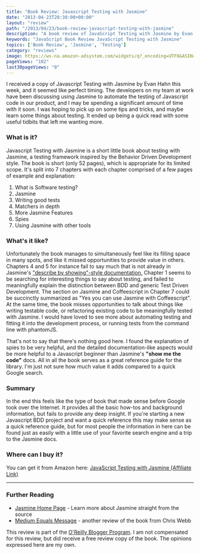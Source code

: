 ```yaml
---
title: "Book Review: Javascript Testing with Jasmine"
date: "2013-04-23T20:30:00+00:00"
layout: "review"
path: "/2013/04/23/book-review-javascript-testing-with-jasmine"
description: "A book review of JavaScript Testing with Jasmine by Evan Hahn"
keywords: "JavaScript Book Review JavaScript Testing with Jasmine"
topics: ['Book Review', 'Jasmine', 'Testing']
category: "reviews"
image: https://ws-na.amazon-adsystem.com/widgets/q?_encoding=UTF8&ASIN=1449356370&Format=_SL250_&ID=AsinImage&MarketPlace=US&ServiceVersion=20070822&WS=1&tag=benmccormicko-20&language=en_US
pageViews: "102"
last30pageViews: "0"
---
```


I received a copy of Javascript Testing with Jasmine by Evan Hahn this week, and it seemed like perfect timing.  The developers on my team at work have been discussing using Jasmine to automate the testing of Javascript code in our product, and I may be spending a significant amount of time with it soon.  I was hoping to pick up on some tips and tricks, and maybe learn some things about testing.  It ended up being a quick read with some useful tidbits that left me wanting more.


### What is it?

Javascript Testing with Jasmine is a short little book about testing with Jasmine, a testing framework inspired by the Behavior Driven Development style.  The book is short (only 52 pages), which is appropriate for its limited scope. It's split into 7 chapters with each chapter comprised of a few pages of example and explanation:

1. What is Software testing?
2. Jasmine
3. Writing good tests
4. Matchers in depth
5. More Jasmine Features
6. Spies
7. Using Jasmine with other tools

### What's it like?

Unfortunately the book manages to simultaneously feel like its filling space in many spots, and like it missed opportunities to provide value in others. Chapters 4 and 5 for instance fail to say much that is not already in Jasmine's ["describe by showing"-style documentation.][jasminedocs] Chapter 1 seems to be searching for interesting things to say about testing, and failed to meaningfully explain the distinction between BDD and generic Test Driven Development.  The section on Jasmine and Coffeescript in Chapter 7 could be succinctly summarized as "Yes you can use Jasmine with Coffeescript".  At the same time, the book misses opportunities to talk about things like writing testable code, or refactoring existing code to be meaningfully tested with Jasmine. I would have loved to see more about automating testing and fitting it into the development process, or running tests from the command line with phantomJS.

That's not to say that there's nothing good here.  I found the explanation of spies to be very helpful, and the detailed documentation-like aspects would be more helpful to a Javascript beginner than Jasmine's __"show me the code"__ docs.  All in all the book serves as a great reference guide for the library.  I'm just not sure how much value it adds compared to a quick Google search.

### Summary

In the end this feels like the type of book that made sense before Google took over the Internet.  It provides all the basic how-tos and background information, but fails to provide any deep insight.  If you're starting a new Javascript BDD project and want a quick reference this may make sense as a quick reference guide, but for most people the information in here can be found just as easily with a little use of your favorite search engine and a trip to the Jasmine docs.

### Where can I buy it?

You can get it from Amazon here: <a href="http://www.amazon.com/gp/product/1449356370/ref=as_li_tl?ie=UTF8&camp=1789&creative=390957&creativeASIN=1449356370&linkCode=as2&tag=benmccormicko-20&linkId=JTR6CUZAHM7HLHOQ">JavaScript Testing with Jasmine (Affiliate Link)</a><img src="http://ir-na.amazon-adsystem.com/e/ir?t=benmccormicko-20&l=as2&o=1&a=1449356370" width="1" height="1" border="0" alt="" style="border:none !important; margin:0px !important;" />


---

### Further Reading

- [Jasmine Home Page][jasminedocs] - Learn more about Jasmine straight from the source
- [Medium Equals Message][cwebb] - another review of the book from Chris Webb



This review is part of the [O'Reilly Blogger Program][oreilly].  I am not compensated for this review, but did receive a free review copy of the book.  The opinions expressed here are my own.

[jasminedocs]:http://pivotal.github.io/jasmine//
[oreilly]: http://oreilly.com/bloggers/
[cwebb]: http://blog.mediumequalsmessage.com/book-review-javascript-testing-with-jasmine
